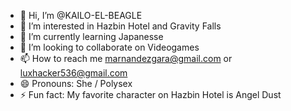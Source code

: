 - 👋 Hi, I’m @KAILO-EL-BEAGLE
- 👀 I’m interested in Hazbin Hotel and Gravity Falls
- 🌱 I’m currently learning Japanesse
- 💞️ I’m looking to collaborate on Videogames
- 📫 How to reach me marnandezgara@gmail.com or luxhacker536@gmail.com
- 😄 Pronouns: She / Polysex
- ⚡ Fun fact: My favorite character on Hazbin Hotel is Angel Dust

<!---
KAILO-EL-BEAGLE/KAILO-EL-BEAGLE is a ✨ special ✨ repository because its `README.md` (this file) appears on your GitHub profile.
You can click the Preview link to take a look at your changes.
--->
